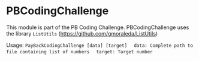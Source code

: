 # PBCodingChallenge

This module is part of the PB Coding Challenge. PBCodingChallenge uses the library `ListUtils` (https://github.com/gmoraleda/ListUtils)

Usage:
`PayBackCodingChallenge [data] [target]`
`  data: Complete path to file containing list of numbers`
`  target: Target number`
